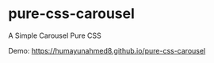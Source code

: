 # pure-css-carousel
A Simple Carousel Pure CSS

Demo:  https://humayunahmed8.github.io/pure-css-carousel 
